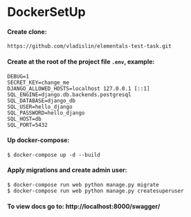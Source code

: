 # DockerSetUp
#### Create clone:

```
https://github.com/vladislin/elementals-test-task.git
```

#### Create at the root of the project file `.env`, example:

```
DEBUG=1
SECRET_KEY=change_me
DJANGO_ALLOWED_HOSTS=localhost 127.0.0.1 [::1]
SQL_ENGINE=django.db.backends.postgresql
SQL_DATABASE=django_db
SQL_USER=hello_django
SQL_PASSWORD=hello_django
SQL_HOST=db
SQL_PORT=5432
```

#### Up docker-compose:

```
$ docker-compose up -d --build
```

#### Apply migrations and create admin user:

```
$ docker-compose run web python manage.py migrate
$ docker-compose run web python manage.py createsuperuser
```

#### To view docs go to: http://localhost:8000/swagger/



